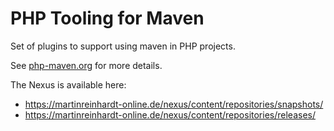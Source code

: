 PHP Tooling  for Maven
=========

Set of plugins to support using maven in PHP projects.

See [php-maven.org](http://www.php-maven.org) for more details. 

The Nexus is available here:
* https://martinreinhardt-online.de/nexus/content/repositories/snapshots/
* https://martinreinhardt-online.de/nexus/content/repositories/releases/
